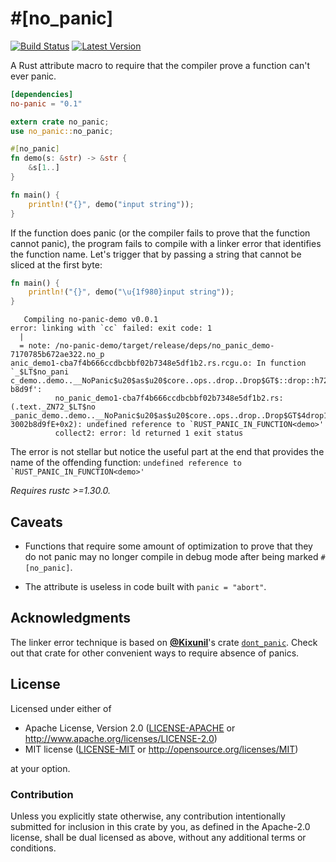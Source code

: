 \#\[no\_panic\]
===============

[![Build Status](https://api.travis-ci.org/dtolnay/no-panic.svg?branch=master)](https://travis-ci.org/dtolnay/no-panic)
[![Latest Version](https://img.shields.io/crates/v/no-panic.svg)](https://crates.io/crates/no-panic)

A Rust attribute macro to require that the compiler prove a function can't ever
panic.

```toml
[dependencies]
no-panic = "0.1"
```

```rust
extern crate no_panic;
use no_panic::no_panic;

#[no_panic]
fn demo(s: &str) -> &str {
    &s[1..]
}

fn main() {
    println!("{}", demo("input string"));
}
```

If the function does panic (or the compiler fails to prove that the function
cannot panic), the program fails to compile with a linker error that identifies
the function name. Let's trigger that by passing a string that cannot be sliced
at the first byte:

```rust
fn main() {
    println!("{}", demo("\u{1f980}input string"));
}
```

```console
   Compiling no-panic-demo v0.0.1
error: linking with `cc` failed: exit code: 1
  |
  = note: /no-panic-demo/target/release/deps/no_panic_demo-7170785b672ae322.no_p
anic_demo1-cba7f4b666ccdbcbbf02b7348e5df1b2.rs.rcgu.o: In function `_$LT$no_pani
c_demo..demo..__NoPanic$u20$as$u20$core..ops..drop..Drop$GT$::drop::h72f8f423002
b8d9f':
          no_panic_demo1-cba7f4b666ccdbcbbf02b7348e5df1b2.rs:(.text._ZN72_$LT$no
_panic_demo..demo..__NoPanic$u20$as$u20$core..ops..drop..Drop$GT$4drop17h72f8f42
3002b8d9fE+0x2): undefined reference to `RUST_PANIC_IN_FUNCTION<demo>'
          collect2: error: ld returned 1 exit status
```

The error is not stellar but notice the useful part at the end that provides the
name of the offending function: ```undefined reference to
`RUST_PANIC_IN_FUNCTION<demo>'```

*Requires rustc \>=1.30.0.*

## Caveats

- Functions that require some amount of optimization to prove that they do not
  panic may no longer compile in debug mode after being marked `#[no_panic]`.

- The attribute is useless in code built with `panic = "abort"`.

## Acknowledgments

The linker error technique is based on [**@Kixunil**]'s crate [`dont_panic`].
Check out that crate for other convenient ways to require absence of panics.

[**@Kixunil**]: https://github.com/Kixunil
[`dont_panic`]: https://github.com/Kixunil/dont_panic

## License

Licensed under either of

 * Apache License, Version 2.0 ([LICENSE-APACHE](LICENSE-APACHE) or http://www.apache.org/licenses/LICENSE-2.0)
 * MIT license ([LICENSE-MIT](LICENSE-MIT) or http://opensource.org/licenses/MIT)

at your option.

### Contribution

Unless you explicitly state otherwise, any contribution intentionally submitted
for inclusion in this crate by you, as defined in the Apache-2.0 license, shall
be dual licensed as above, without any additional terms or conditions.

